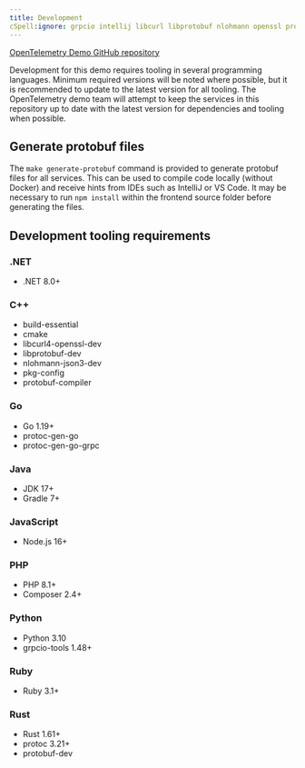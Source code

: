```yaml
---
title: Development
cSpell:ignore: grpcio intellij libcurl libprotobuf nlohmann openssl protoc
---
```


[OpenTelemetry Demo GitHub repository](https://github.com/open-telemetry/opentelemetry-demo)

Development for this demo requires tooling in several programming languages.
Minimum required versions will be noted where possible, but it is recommended to
update to the latest version for all tooling. The OpenTelemetry demo team will
attempt to keep the services in this repository up to date with the latest
version for dependencies and tooling when possible.

## Generate protobuf files

The `make generate-protobuf` command is provided to generate protobuf files for
all services. This can be used to compile code locally (without Docker) and
receive hints from IDEs such as IntelliJ or VS Code. It may be necessary to run
`npm install` within the frontend source folder before generating the files.

## Development tooling requirements

### .NET

- .NET 8.0+

### C++

- build-essential
- cmake
- libcurl4-openssl-dev
- libprotobuf-dev
- nlohmann-json3-dev
- pkg-config
- protobuf-compiler

### Go

- Go 1.19+
- protoc-gen-go
- protoc-gen-go-grpc

### Java

- JDK 17+
- Gradle 7+

### JavaScript

- Node.js 16+

### PHP

- PHP 8.1+
- Composer 2.4+

### Python

- Python 3.10
- grpcio-tools 1.48+

### Ruby

- Ruby 3.1+

### Rust

- Rust 1.61+
- protoc 3.21+
- protobuf-dev
